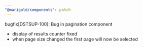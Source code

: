 ```yaml
---
"@marigold/components": patch
---
```


bugfix[DSTSUP-100]: Bug in pagination component

- display of results counter fixed
- when page size changed the first page will now be selected 
